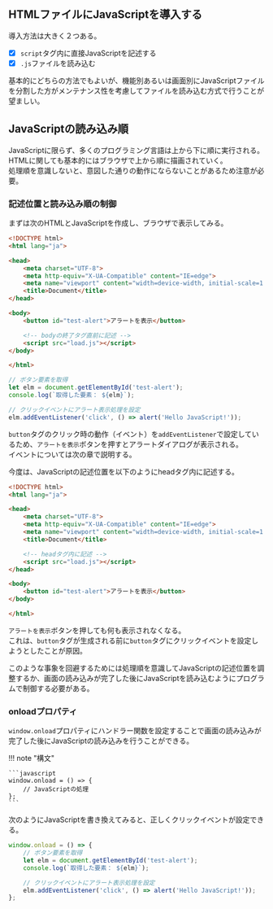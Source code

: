 ## HTMLファイルにJavaScriptを導入する

導入方法は大きく２つある。

* [x] `script`タグ内に直接JavaScriptを記述する
* [x] `.js`ファイルを読み込む

基本的にどちらの方法でもよいが、機能別あるいは画面別にJavaScriptファイルを分割した方がメンテナンス性を考慮してファイルを読み込む方式で行うことが望ましい。

## JavaScriptの読み込み順

JavaScriptに限らず、多くのプログラミング言語は上から下に順に実行される。HTMLに関しても基本的にはブラウザで上から順に描画されていく。<br>
処理順を意識しないと、意図した通りの動作にならないことがあるため注意が必要。

### 記述位置と読み込み順の制御

まずは次のHTMLとJavaScriptを作成し、ブラウザで表示してみる。

```html title="index.html" hl_lines="14-15"
<!DOCTYPE html>
<html lang="ja">

<head>
    <meta charset="UTF-8">
    <meta http-equiv="X-UA-Compatible" content="IE=edge">
    <meta name="viewport" content="width=device-width, initial-scale=1.0">
    <title>Document</title>
</head>

<body>
    <button id="test-alert">アラートを表示</button>

    <!-- bodyの終了タグ直前に記述 -->
    <script src="load.js"></script>
</body>

</html>
```

```javascript title="load.js"
// ボタン要素を取得
let elm = document.getElementById('test-alert');
console.log(`取得した要素： ${elm}`);

// クリックイベントにアラート表示処理を設定
elm.addEventListener('click', () => alert('Hello JavaScript!'));
```

`button`タグのクリック時の動作（イベント）を`addEventListener`で設定しているため、`アラートを表示`ボタンを押すとアラートダイアログが表示される。<br>
イベントについては次の章で説明する。

今度は、JavaScriptの記述位置を以下のようにheadタグ内に記述する。

```html title="index.html" hl_lines="10-11"
<!DOCTYPE html>
<html lang="ja">

<head>
    <meta charset="UTF-8">
    <meta http-equiv="X-UA-Compatible" content="IE=edge">
    <meta name="viewport" content="width=device-width, initial-scale=1.0">
    <title>Document</title>

    <!-- headタグ内に記述 -->
    <script src="load.js"></script>
</head>

<body>
    <button id="test-alert">アラートを表示</button>
</body>

</html>
```

`アラートを表示`ボタンを押しても何も表示されなくなる。<br>
これは、`button`タグが生成される前に`button`タグにクリックイベントを設定しようとしたことが原因。

このような事象を回避するためには処理順を意識してJavaScriptの記述位置を調整するか、画面の読み込みが完了した後にJavaScriptを読み込むようにプログラムで制御する必要がある。

### onloadプロパティ

`window.onload`プロパティにハンドラー関数を設定することで画面の読み込みが完了した後にJavaScriptの読み込みを行うことができる。

!!! note "構文"

    ```javascript
    window.onload = () => {
        // JavaScriptの処理
    };
    ```

次のようにJavaScriptを書き換えてみると、正しくクリックイベントが設定できる。

```javascript title="load.js"
window.onload = () => {
    // ボタン要素を取得
    let elm = document.getElementById('test-alert');
    console.log(`取得した要素： ${elm}`);

    // クリックイベントにアラート表示処理を設定
    elm.addEventListener('click', () => alert('Hello JavaScript!'));
};
```